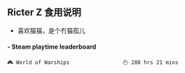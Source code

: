 ## Ricter Z 食用说明
- 喜欢猫猫，是个冇猫孤儿

<!-- steam-box start -->
#### - Steam playtime leaderboard
```text
🎮 World of Warships                 🕘 288 hrs 21 mins
```
<!-- Powered by https://github.com/YouEclipse/steam-box . -->
<!-- steam-box end -->
